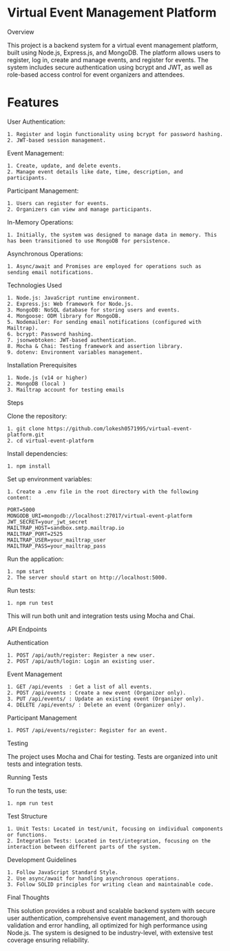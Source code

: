 # Virtual Event Management Platform

Overview

This project is a backend system for a virtual event management platform, built using Node.js, Express.js, and MongoDB. The platform allows users to register, log in, create and manage events, and register for events. The system includes secure authentication using bcrypt and JWT, as well as role-based access control for event organizers and attendees.

# Features

User Authentication:

    1. Register and login functionality using bcrypt for password hashing.
    2. JWT-based session management.


Event Management:

    1. Create, update, and delete events.
    2. Manage event details like date, time, description, and participants.


Participant Management:

    1. Users can register for events.
    2. Organizers can view and manage participants.


In-Memory Operations:

    1. Initially, the system was designed to manage data in memory. This has been transitioned to use MongoDB for persistence.

Asynchronous Operations:

    1. Async/await and Promises are employed for operations such as sending email notifications.

Technologies Used

    1. Node.js: JavaScript runtime environment.
    2. Express.js: Web framework for Node.js.
    3. MongoDB: NoSQL database for storing users and events.
    4. Mongoose: ODM library for MongoDB.
    5. Nodemailer: For sending email notifications (configured with Mailtrap).
    6. bcrypt: Password hashing.
    7. jsonwebtoken: JWT-based authentication.
    8. Mocha & Chai: Testing framework and assertion library.
    9. dotenv: Environment variables management.


Installation Prerequisites

    1. Node.js (v14 or higher)
    2. MongoDB (local )
    3. Mailtrap account for testing emails


Steps

Clone the repository:

    1. git clone https://github.com/lokesh0571995/virtual-event-platform.git
    2. cd virtual-event-platform


Install dependencies:

    1. npm install

Set up environment variables:

    1. Create a .env file in the root directory with the following content:

    PORT=5000
    MONGODB_URI=mongodb://localhost:27017/virtual-event-platform
    JWT_SECRET=your_jwt_secret
    MAILTRAP_HOST=sandbox.smtp.mailtrap.io
    MAILTRAP_PORT=2525
    MAILTRAP_USER=your_mailtrap_user
    MAILTRAP_PASS=your_mailtrap_pass


Run the application:

    1. npm start
    2. The server should start on http://localhost:5000.

Run tests:

    1. npm run test

This will run both unit and integration tests using Mocha and Chai.

API Endpoints

Authentication

    1. POST /api/auth/register: Register a new user.
    2. POST /api/auth/login: Login an existing user.

Event Management

    1. GET /api/events  : Get a list of all events.
    2. POST /api/events : Create a new event (Organizer only).
    3. PUT /api/events/ : Update an existing event (Organizer only).
    4. DELETE /api/events/ : Delete an event (Organizer only).


Participant Management

    1. POST /api/events/register: Register for an event.


Testing

The project uses Mocha and Chai for testing. Tests are organized into unit tests and integration tests.

Running Tests

To run the tests, use:

    1. npm run test

Test Structure

    1. Unit Tests: Located in test/unit, focusing on individual components or functions.
    2. Integration Tests: Located in test/integration, focusing on the interaction between different parts of the system.

Development Guidelines

    1. Follow JavaScript Standard Style.
    2. Use async/await for handling asynchronous operations.
    3. Follow SOLID principles for writing clean and maintainable code.

Final Thoughts

This solution provides a robust and scalable backend system with secure user authentication, comprehensive event management, and thorough validation and error handling, all optimized for high performance using Node.js. The system is designed to be industry-level, with extensive test coverage ensuring reliability.
